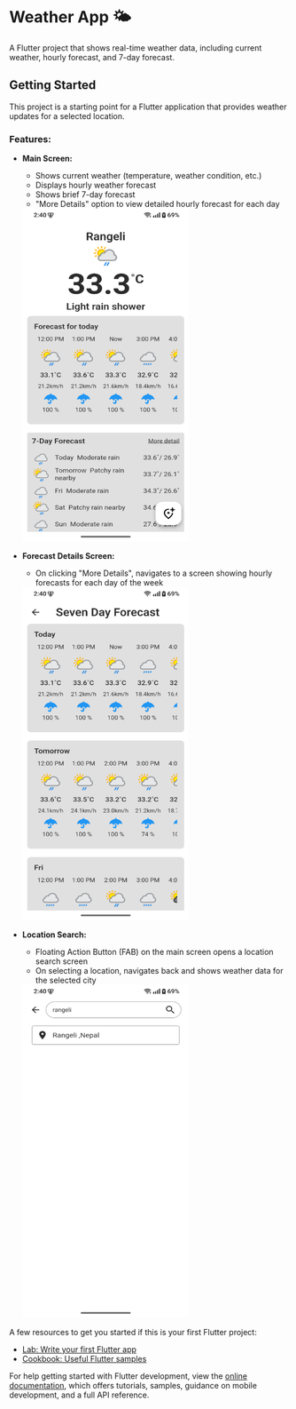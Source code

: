 # Weather App 🌤️

A Flutter project that shows real-time weather data, including current weather, hourly forecast, and 7-day forecast.

## Getting Started

This project is a starting point for a Flutter application that provides weather updates for a selected location.

### Features:

- **Main Screen:**
  - Shows current weather (temperature, weather condition, etc.)
  - Displays hourly weather forecast
  - Shows brief 7-day forecast
  - "More Details" option to view detailed hourly forecast for each day

  <img src="screenshots/home_screen.png" alt="Main Screen" width="300" height="600"/>



- **Forecast Details Screen:**
  - On clicking "More Details", navigates to a screen showing hourly forecasts for each day of the week

  <img src="screenshots/forecast.png" alt="Forecast Details Screen" width="300" height="600"/>


- **Location Search:**
  - Floating Action Button (FAB) on the main screen opens a location search screen
  - On selecting a location, navigates back and shows weather data for the selected city

  <img src="screenshots/search.png" alt="Location Search Screen" width="300" height="600"/>


A few resources to get you started if this is your first Flutter project:

- [Lab: Write your first Flutter app](https://docs.flutter.dev/get-started/codelab)
- [Cookbook: Useful Flutter samples](https://docs.flutter.dev/cookbook)

For help getting started with Flutter development, view the
[online documentation](https://docs.flutter.dev/), which offers tutorials,
samples, guidance on mobile development, and a full API reference.
